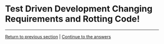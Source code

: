 Test Driven Development Changing Requirements and Rotting Code!
===============================================================

----------------------------------
[Return to previous section](../courseSections/section14.md) | [Continue to the answers](../tasks/task7.md)
